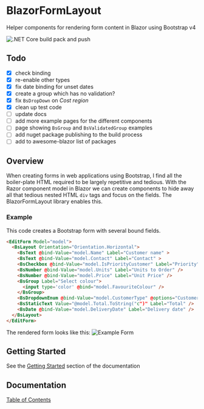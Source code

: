 # BlazorFormLayout
Helper components for rendering form content in Blazor using Bootstrap v4

![.NET Core build pack and push](https://github.com/conficient/BlazorFormLayout/workflows/.NET%20Core%20build%20pack%20and%20push/badge.svg)

## Todo

- [x] check binding
- [x] re-enable other types
- [x] fix date binding for unset dates
- [x] create a group which has no validation?
- [x] fix `BsDropDown` on _Cost region_
- [x] clean up test code
- [ ] update docs
- [ ] add more example pages for the different components
- [ ] page showing `BsGroup` and `BsValidatedGroup` examples
- [ ] add nuget package publishing to the build process
- [ ] add to awesome-blazor list of packages

## Overview

When creating forms in web applications using Bootstrap, I find all the boiler-plate HTML required to be 
largely repetitive and tedious. With the Razor component model in Blazor we can create components to hide 
away all that tedious nested HTML `div` tags and focus on the fields. The BlazorFormLayout library enables
this.

### Example
This code creates a Bootstrap form with several bound fields.
```html
<EditForm Model="model">
  <BsLayout Orientation="Orientation.Horizontal">
    <BsText @bind-Value="model.Name" Label="Customer name" >
    <BsText @bind-Value="model.Contact" Label="Contact" >
    <BsCheckbox @bind-Value="model.IsPriorityCustomer" Label="Priority" />
    <BsNumber @bind-Value="model.Units" Label="Units to Order" />
    <BsNumber @bind-Value="model.Price" Label="Unit Price" />
    <BsGroup Label="Select colour">
      <input type='color' @bind="model.FavouriteColour" />
    </BsGroup>
    <BsDropdownEnum @bind-Value="model.CustomerType" @options="CustomerTypeList" Label="Business Type" />
    <BsStaticText Value="@model.Total.ToString("c")" Label="Total" />
    <BsDate @bind-Value="model.DeliveryDate" Label="Delivery date" />
  </BsLayout>
</EditForm>
```
The rendered form looks like this:
![Example Form](docs/img/ExampleForm.png)

## Getting Started

See the [Getting Started](docs/GettingStarted.md) section of the documentation

## Documentation

[Table of Contents](docs/_Contents_.md)
